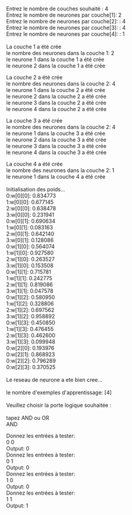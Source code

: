 
Entrez le nombre de couches souhaité : 4 <br />
Entrez le nombre de neurones par couche[1]:  2 <br />
Entrez le nombre de neurones par couche[2]: :  4 <br />
Entrez le nombre de neurones par couche[3]: :  4 <br />
Entrez le nombre de neurones par couche[4]: :  1 <br />
<br />
La couche 1 a été crée <br />
le nombre des neurones dans la couche 1: 2 <br />
le neurone 1 dans la couche 1 a été crée <br />
le neurone 2 dans la couche 1 a été crée <br />

La couche 2 a été crée <br />
le nombre des neurones dans la couche 2: 4 <br />
le neurone 1 dans la couche 2 a été crée  <br />
le neurone 2 dans la couche 2 a été crée  <br />
le neurone 3 dans la couche 2 a été crée  <br />
le neurone 4 dans la couche 2 a été crée  <br />

La couche 3 a été crée<br />
le nombre des neurones dans la couche 2: 4<br />
le neurone 1 dans la couche 3 a été crée  <br />
le neurone 2 dans la couche 3 a été crée  <br />
le neurone 3 dans la couche 3 a été crée  <br />
le neurone 4 dans la couche 3 a été crée  <br />

La couche 4 a été crée <br />
le nombre des neurones dans la couche 2: 1 <br />
le neurone 1 dans la couche 4 a été crée <br />
<br />
Initialisation des poids... <br />
0:w[0][0]: 0.834773 <br />
1:w[0][0]: 0.677145 <br />
2:w[0][0]: 0.638478 <br />
3:w[0][0]: 0.231941 <br />
0:w[0][1]: 0.690634 <br />
1:w[0][1]: 0.083163 <br />
2:w[0][1]: 0.642140 <br />
3:w[0][1]: 0.128086 <br />
0:w[1][0]: 0.564074 <br />
1:w[1][0]: 0.927580 <br />
2:w[1][0]: 0.263527 <br />
3:w[1][0]: 0.153508 <br />
0:w[1][1]: 0.715781 <br />
1:w[1][1]: 0.242775 <br />
2:w[1][1]: 0.819086 <br />
3:w[1][1]: 0.047578 <br />
0:w[1][2]: 0.580950 <br />
1:w[1][2]: 0.328806 <br />
2:w[1][2]: 0.697562 <br />
3:w[1][2]: 0.958892 <br />
0:w[1][3]: 0.450850 <br />
1:w[1][3]: 0.476455 <br />
2:w[1][3]: 0.462600 <br />
3:w[1][3]: 0.099948 <br />
0:w[2][0]: 0.193976 <br />
0:w[2][1]: 0.868923 <br />
0:w[2][2]: 0.796289 <br />
0:w[2][3]: 0.370525 <br />
<br />
Le reseau de neurone a ete bien cree... <br />
<br />
le nombre d'exemples d'apprentissage: [4] <br />
<br />
Veuillez choisir la porte logique souhaitée : <br />
<br />
tapez AND ou OR <br />
AND <br />

Donnez les entrées à tester: <br />
0 0  <br />
Output: 0  <br />
Donnez les entrées à tester: <br />
0 1  <br />
Output: 0  <br />
Donnez les entrées à tester: <br />
1 0  <br />
Output: 0  <br />
Donnez les entrées à tester: <br />
1 1  <br />
Output: 1  <br />
